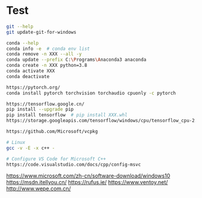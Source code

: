 # Test


<!--more-->

```bash
git --help
git update-git-for-windows

conda --help
conda info -e  # conda env list
conda remove -n XXX --all -y
conda update --prefix C:\Programs\Anaconda3 anaconda
conda create -n XXX python=3.8
conda activate XXX
conda deactivate

https://pytorch.org/
conda install pytorch torchvision torchaudio cpuonly -c pytorch

https://tensorflow.google.cn/
pip install --upgrade pip
pip install tensorflow  # pip install XXX.whl
https://storage.googleapis.com/tensorflow/windows/cpu/tensorflow_cpu-2.4.1-cp38-cp38-win_amd64.whl

https://github.com/Microsoft/vcpkg

# Linux
gcc -v -E -x c++ -

# Configure VS Code for Microsoft C++
https://code.visualstudio.com/docs/cpp/config-msvc

```

https://www.microsoft.com/zh-cn/software-download/windows10
https://msdn.itellyou.cn/
https://rufus.ie/
https://www.ventoy.net/
http://www.wepe.com.cn/

